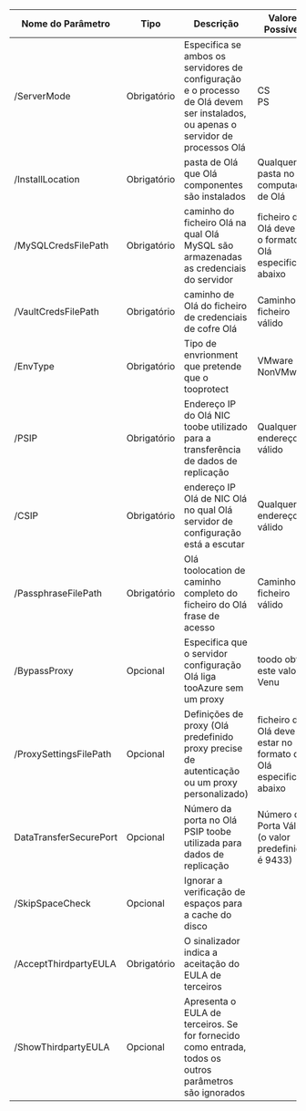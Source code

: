 |Nome do Parâmetro| Tipo | Descrição| Valores Possíveis|
|-|-|-|-|
| /ServerMode|Obrigatório|Especifica se ambos os servidores de configuração e o processo de Olá devem ser instalados, ou apenas o servidor de processos Olá|CS<br>PS|
|/InstallLocation|Obrigatório|pasta de Olá que Olá componentes são instalados| Qualquer pasta no computador de Olá|
|/MySQLCredsFilePath|Obrigatório|caminho do ficheiro Olá na qual Olá MySQL são armazenadas as credenciais do servidor|ficheiro de Olá deve ter o formato de Olá especificado abaixo|
|/VaultCredsFilePath|Obrigatório|caminho de Olá do ficheiro de credenciais de cofre Olá|Caminho do ficheiro válido|
|/EnvType|Obrigatório|Tipo de envrionment que pretende que o tooprotect |VMware<br>NonVMware|
|/PSIP|Obrigatório|Endereço IP do Olá NIC toobe utilizado para a transferência de dados de replicação| Qualquer endereço IP válido|
|/CSIP|Obrigatório|endereço IP Olá de NIC Olá no qual Olá servidor de configuração está a escutar| Qualquer endereço IP válido|
|/PassphraseFilePath|Obrigatório|Olá toolocation de caminho completo do ficheiro do Olá frase de acesso|Caminho do ficheiro válido|
|/BypassProxy|Opcional|Especifica que o servidor configuração Olá liga tooAzure sem um proxy|toodo obter este valor de Venu|
|/ProxySettingsFilePath|Opcional|Definições de proxy (Olá predefinido proxy precise de autenticação ou um proxy personalizado)|ficheiro de Olá deve estar no formato de Olá especificado abaixo|
|DataTransferSecurePort|Opcional|Número da porta no Olá PSIP toobe utilizada para dados de replicação| Número de Porta Válido (o valor predefinido é 9433)|
|/SkipSpaceCheck|Opcional|Ignorar a verificação de espaços para a cache do disco| |
|/AcceptThirdpartyEULA|Obrigatório|O sinalizador indica a aceitação do EULA de terceiros| |
|/ShowThirdpartyEULA|Opcional|Apresenta o EULA de terceiros. Se for fornecido como entrada, todos os outros parâmetros são ignorados| |

